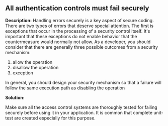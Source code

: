 
All authentication controls must fail securely
-------

**Description:**
Handling errors securely is a key aspect of secure coding. 
There are two types of errors that deserve special attention. The first is exceptions 
that occur in the processing of a security control itself. It's important that these 
exceptions do not enable behavior that the countermeasure would normally not allow. 
As a developer, you should consider that there are generally three possible outcomes 
from a security mechanism:

1. allow the operation
2. disallow the operation
3. exception

In general, you should design your security mechanism so that a failure will follow the same execution path
as disabling the operation

**Solution:**

Make sure all the access control systems are thoroughly tested for failing securely before 
using it in your application. It is common that complete unit-test are created especially 
for this purpose.

